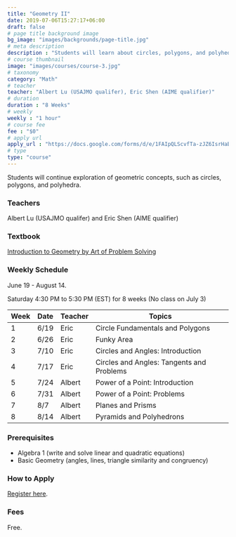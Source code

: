 ```yaml
---
title: "Geometry II"
date: 2019-07-06T15:27:17+06:00
draft: false
# page title background image
bg_image: "images/backgrounds/page-title.jpg"
# meta description
description : "Students will learn about circles, polygons, and polyhedra."
# course thumbnail
image: "images/courses/course-3.jpg"
# taxonomy
category: "Math"
# teacher
teacher: "Albert Lu (USAJMO qualifer), Eric Shen (AIME qualifier)"
# duration
duration : "8 Weeks"
# weekly
weekly : "1 hour"
# course fee
fee : "$0"
# apply url
apply_url : "https://docs.google.com/forms/d/e/1FAIpQLScvfTa-zJZ6IsrHaBjKnhP7-5VrYFs5FpRO3-FhqDc3-Si3sw/viewform"
# type
type: "course"
---
```


Students will continue exploration of geometric concepts, such as circles, polygons, and polyhedra.

### Teachers

Albert Lu (USAJMO qualifer) and Eric Shen (AIME qualifier)

### Textbook

[Introduction to Geometry by Art of Problem Solving](https://artofproblemsolving.com/store/item/intro-geometry)

### Weekly Schedule

June 19 - August 14. 

Saturday 4:30 PM to 5:30 PM (EST) for 8 weeks (No class on July 3)

Week|   Date|  Teacher |  Topics
----|-------|----------|------------
1   |6/19   |Eric      |Circle Fundamentals and Polygons
2   |6/26   |Eric      |Funky Area
3   |7/10   |Eric      |Circles and Angles: Introduction
4   |7/17   |Eric      |Circles and Angles: Tangents and Problems
5   |7/24   |Albert    |Power of a Point: Introduction
6   |7/31   |Albert    |Power of a Point: Problems
7   |8/7    |Albert    |Planes and Prisms
8   |8/14   |Albert    |Pyramids and Polyhedrons

### Prerequisites

* Algebra 1 (write and solve linear and quadratic equations)
* Basic Geometry (angles, lines, triangle similarity and congruency)

### How to Apply

[Register here](https://docs.google.com/forms/d/e/1FAIpQLScvfTa-zJZ6IsrHaBjKnhP7-5VrYFs5FpRO3-FhqDc3-Si3sw/viewform).

### Fees

Free.

